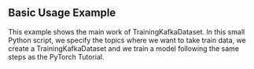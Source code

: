 ## Basic Usage Example

This example shows the main work of TrainingKafkaDataset. In this small Python script, we specify the topics where we want to take train data, we create a TrainingKafkaDataset and we train a model following the same steps as the PyTorch Tutorial.

